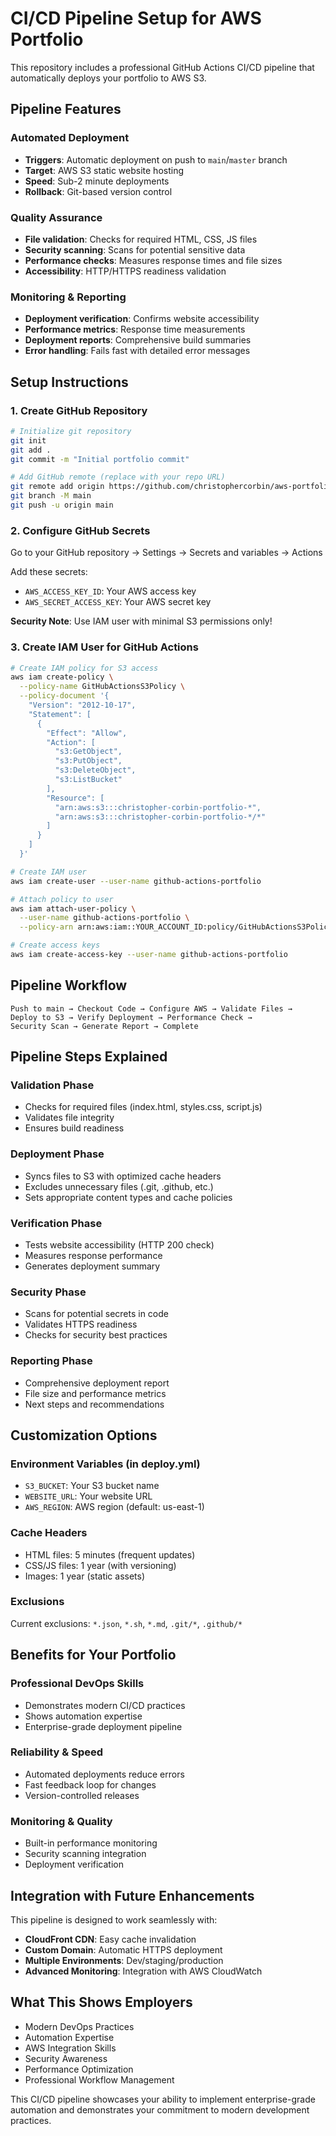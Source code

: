 # CI/CD Pipeline Setup for AWS Portfolio

This repository includes a professional GitHub Actions CI/CD pipeline that automatically deploys your portfolio to AWS S3.

## Pipeline Features

### Automated Deployment
- **Triggers**: Automatic deployment on push to `main`/`master` branch
- **Target**: AWS S3 static website hosting
- **Speed**: Sub-2 minute deployments
- **Rollback**: Git-based version control

### Quality Assurance
- **File validation**: Checks for required HTML, CSS, JS files
- **Security scanning**: Scans for potential sensitive data
- **Performance checks**: Measures response times and file sizes
- **Accessibility**: HTTP/HTTPS readiness validation

### Monitoring & Reporting
- **Deployment verification**: Confirms website accessibility
- **Performance metrics**: Response time measurements  
- **Deployment reports**: Comprehensive build summaries
- **Error handling**: Fails fast with detailed error messages

## Setup Instructions

### 1. Create GitHub Repository
```bash
# Initialize git repository
git init
git add .
git commit -m "Initial portfolio commit"

# Add GitHub remote (replace with your repo URL)
git remote add origin https://github.com/christophercorbin/aws-portfolio.git
git branch -M main
git push -u origin main
```

### 2. Configure GitHub Secrets
Go to your GitHub repository → Settings → Secrets and variables → Actions

Add these secrets:
- `AWS_ACCESS_KEY_ID`: Your AWS access key
- `AWS_SECRET_ACCESS_KEY`: Your AWS secret key

**Security Note**: Use IAM user with minimal S3 permissions only!

### 3. Create IAM User for GitHub Actions
```bash
# Create IAM policy for S3 access
aws iam create-policy \
  --policy-name GitHubActionsS3Policy \
  --policy-document '{
    "Version": "2012-10-17",
    "Statement": [
      {
        "Effect": "Allow",
        "Action": [
          "s3:GetObject",
          "s3:PutObject",
          "s3:DeleteObject",
          "s3:ListBucket"
        ],
        "Resource": [
          "arn:aws:s3:::christopher-corbin-portfolio-*",
          "arn:aws:s3:::christopher-corbin-portfolio-*/*"
        ]
      }
    ]
  }'

# Create IAM user
aws iam create-user --user-name github-actions-portfolio

# Attach policy to user
aws iam attach-user-policy \
  --user-name github-actions-portfolio \
  --policy-arn arn:aws:iam::YOUR_ACCOUNT_ID:policy/GitHubActionsS3Policy

# Create access keys
aws iam create-access-key --user-name github-actions-portfolio
```

## Pipeline Workflow

```
Push to main → Checkout Code → Configure AWS → Validate Files → 
Deploy to S3 → Verify Deployment → Performance Check → 
Security Scan → Generate Report → Complete
```

## Pipeline Steps Explained

### Validation Phase
- Checks for required files (index.html, styles.css, script.js)
- Validates file integrity
- Ensures build readiness

### Deployment Phase 
- Syncs files to S3 with optimized cache headers
- Excludes unnecessary files (.git, .github, etc.)
- Sets appropriate content types and cache policies

### Verification Phase
- Tests website accessibility (HTTP 200 check)
- Measures response performance
- Generates deployment summary

### Security Phase
- Scans for potential secrets in code
- Validates HTTPS readiness
- Checks for security best practices

### Reporting Phase
- Comprehensive deployment report
- File size and performance metrics
- Next steps and recommendations

## Customization Options

### Environment Variables (in deploy.yml)
- `S3_BUCKET`: Your S3 bucket name
- `WEBSITE_URL`: Your website URL
- `AWS_REGION`: AWS region (default: us-east-1)

### Cache Headers
- HTML files: 5 minutes (frequent updates)
- CSS/JS files: 1 year (with versioning)
- Images: 1 year (static assets)

### Exclusions
Current exclusions: `*.json`, `*.sh`, `*.md`, `.git/*`, `.github/*`

## Benefits for Your Portfolio

### Professional DevOps Skills
- Demonstrates modern CI/CD practices
- Shows automation expertise
- Enterprise-grade deployment pipeline

### Reliability & Speed
- Automated deployments reduce errors
- Fast feedback loop for changes
- Version-controlled releases

### Monitoring & Quality
- Built-in performance monitoring
- Security scanning integration
- Deployment verification

## Integration with Future Enhancements

This pipeline is designed to work seamlessly with:
- **CloudFront CDN**: Easy cache invalidation
- **Custom Domain**: Automatic HTTPS deployment  
- **Multiple Environments**: Dev/staging/production
- **Advanced Monitoring**: Integration with AWS CloudWatch

## What This Shows Employers

- Modern DevOps Practices
- Automation Expertise
- AWS Integration Skills
- Security Awareness
- Performance Optimization
- Professional Workflow Management

This CI/CD pipeline showcases your ability to implement enterprise-grade automation and demonstrates your commitment to modern development practices.